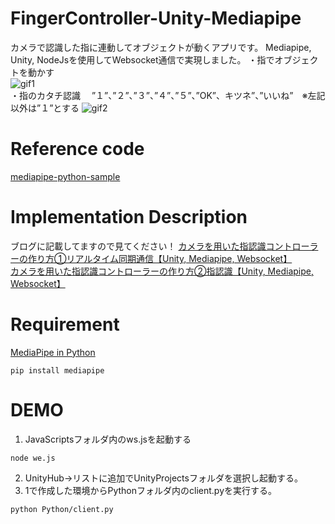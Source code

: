 # FingerController-Unity-Mediapipe
カメラで認識した指に連動してオブジェクトが動くアプリです。
Mediapipe, Unity, NodeJsを使用してWebsocket通信で実現しました。
・指でオブジェクトを動かす  
![gif1](https://user-images.githubusercontent.com/65473130/151682970-f1bdd9a7-637c-4d36-a0a0-83c8f9104f51.gif)  
・指のカタチ認識
　”１”、”２”、”３”、”４”、”５”、”OK”、キツネ”、”いいね”　※左記以外は”１”とする
![gif2](https://user-images.githubusercontent.com/65473130/151682975-a908408d-53fb-42d9-b028-095e2d31bffd.gif)  

# Reference code
[mediapipe-python-sample](https://github.com/Kazuhito00/mediapipe-python-sample)  

 # Implementation Description
 ブログに記載してますので見てください！
 [カメラを用いた指認識コントローラーの作り方①リアルタイム同期通信【Unity, Mediapipe, Websocket】](https://www.hiro877.com/entry/unity-fingercontroller1)  
 [カメラを用いた指認識コントローラーの作り方②指認識【Unity, Mediapipe, Websocket】](https://www.hiro877.com/entry/unity-fingercontroller2)  
 
 # Requirement
 [MediaPipe in Python](https://google.github.io/mediapipe/getting_started/python.html)
 
 ```
 pip install mediapipe
 ```
 
 # DEMO

1. JavaScriptsフォルダ内のws.jsを起動する
```
node we.js
```
2. UnityHub→リストに追加でUnityProjectsフォルダを選択し起動する。
3. 1で作成した環境からPythonフォルダ内のclient.pyを実行する。
```
python Python/client.py
```
